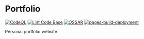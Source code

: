 # Portfolio

[![CodeQL](https://github.com/milliorn/Portfolio/actions/workflows/codeql.yml/badge.svg)](https://github.com/milliorn/Portfolio/actions/workflows/codeql.yml)
[![Lint Code Base](https://github.com/milliorn/Portfolio/actions/workflows/super-linter.yml/badge.svg)](https://github.com/milliorn/Portfolio/actions/workflows/super-linter.yml)
[![OSSAR](https://github.com/milliorn/Portfolio/actions/workflows/ossar.yml/badge.svg)](https://github.com/milliorn/Portfolio/actions/workflows/ossar.yml)
[![pages-build-deployment](https://github.com/milliorn/Portfolio/actions/workflows/pages/pages-build-deployment/badge.svg)](https://github.com/milliorn/Portfolio/actions/workflows/pages/pages-build-deployment)

Personal portfolio website.
